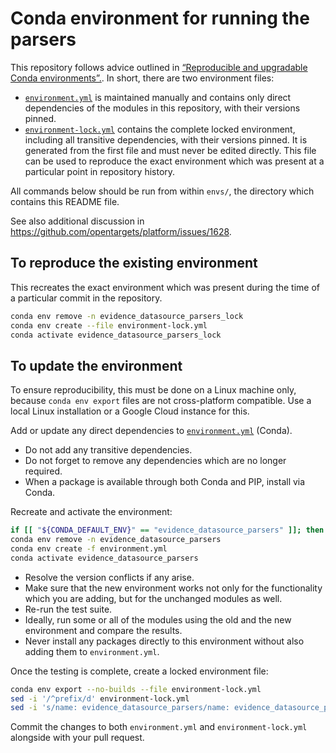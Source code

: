 # Conda environment for running the parsers

This repository follows advice outlined in [“Reproducible and upgradable Conda environments”.](https://pythonspeed.com/articles/conda-dependency-management/). In short, there are two environment files:
* [`environment.yml`](environment.yml) is maintained manually and contains only direct dependencies of the modules in this repository, with their versions pinned.
* [`environment-lock.yml`](environment-lock.yml) contains the complete locked environment, including all transitive dependencies, with their versions pinned. It is generated from the first file and must never be edited directly. This file can be used to reproduce the exact environment which was present at a particular point in repository history.

All commands below should be run from within `envs/`, the directory which contains this README file.

See also additional discussion in https://github.com/opentargets/platform/issues/1628.



## To reproduce the existing environment
This recreates the exact environment which was present during the time of a particular commit in the repository.
```bash
conda env remove -n evidence_datasource_parsers_lock
conda env create --file environment-lock.yml
conda activate evidence_datasource_parsers_lock
```



## To update the environment
To ensure reproducibility, this must be done on a Linux machine only, because `conda env export` files are not cross-platform compatible. Use a local Linux installation or a Google Cloud instance for this.

Add or update any direct dependencies to [`environment.yml`](environment.yml) (Conda).
* Do not add any transitive dependencies.
* Do not forget to remove any dependencies which are no longer required.
* When a package is available through both Conda and PIP, install via Conda.

Recreate and activate the environment:
```bash
if [[ "${CONDA_DEFAULT_ENV}" == "evidence_datasource_parsers" ]]; then conda deactivate; fi
conda env remove -n evidence_datasource_parsers
conda env create -f environment.yml
conda activate evidence_datasource_parsers
```
* Resolve the version conflicts if any arise.
* Make sure that the new environment works not only for the functionality which you are adding, but for the unchanged modules as well.
* Re-run the test suite.
* Ideally, run some or all of the modules using the old and the new environment and compare the results.
* Never install any packages directly to this environment without also adding them to `environment.yml`.

Once the testing is complete, create a locked environment file:
```bash
conda env export --no-builds --file environment-lock.yml
sed -i '/^prefix/d' environment-lock.yml
sed -i 's/name: evidence_datasource_parsers/name: evidence_datasource_parsers_lock/' environment-lock.yml
```

Commit the changes to both `environment.yml` and `environment-lock.yml` alongside with your pull request.
